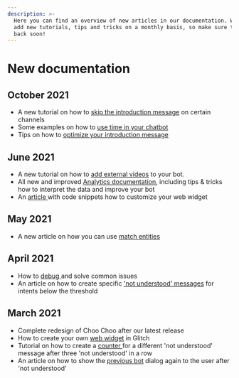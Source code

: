 ```yaml
---
description: >-
  Here you can find an overview of new articles in our documentation. We try to
  add new tutorials, tips and tricks on a monthly basis, so make sure to come
  back soon!
---
```


# New documentation

## October 2021

* A new tutorial on how to [skip the introduction message](https://docs.chatlayer.ai/tutorials-1/skip-introduction-message) on certain channels 
* Some examples on how to [use time in your chatbot](broken-reference)
* Tips on how to [optimize your introduction message](https://docs.chatlayer.ai/tutorials-1/skip-introduction-message#optimize-your-introduction-further)

## June 2021

* A new tutorial on how to [add external videos](https://docs.chatlayer.ai/tips-and-best-practices/solving-bot-issues/3.-media-upload-not-working) to your bot.
* All new and improved [Analytics documentation](https://docs.chatlayer.ai/bot-answers/analytics), including tips & tricks how to interpret the data and improve your bot
* An [article ](https://docs.chatlayer.ai/channels/webwidget/customize-web-widget)with code snippets how to customize your web widget

## May 2021

* A new article on how you can use [match entities](../../understanding-users/natural-language-processing-nlp/synonym-entities/how-to-use-match-entities.md)

## April 2021

* How to [debug ](https://docs.chatlayer.ai/tips-and-best-practices/solving-bot-issues)and solve common issues
* An article on how to create specific ['not understood' messages](https://docs.chatlayer.ai/tips-and-best-practices/not-understood-bot-dialog/intent-recognition-below-threshold) for intents below the threshold

## March 2021

* Complete redesign of Choo Choo after our latest release 
* How to create your own [web widget](https://docs.chatlayer.ai/tutorials-1/web-widget-demo-page) in Glitch 
* Tutorial on how to create a [counter ](https://docs.chatlayer.ai/tips-and-best-practices/not-understood-bot-dialog/not-understood-counter)for a different 'not understood' message after three 'not understood' in a row
* An article on how to show the [previous bot](https://docs.chatlayer.ai/tips-and-best-practices/not-understood-bot-dialog/go-to-previous-bot-dialog) dialog again to the user after 'not understood'

